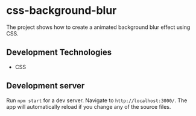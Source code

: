 # css-background-blur

The project shows how to create a animated background blur effect using CSS.

## Development Technologies

+ CSS

## Development server

Run `npm start` for a dev server. Navigate to `http://localhost:3000/`. The app will automatically reload if you change any of the source files.
